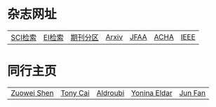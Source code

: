 # 杂志网址
<table>
<tr>
  <td> <a href="https://www.webofknowledge.com">SCI检索</a></td>
  <td><a href="http://www.engineeringvillage.com">EI检索</a></td>
  <td><a href="http://202.113.68.3/lib/Sub.html#!Module/Resource/Type/Show/ColumnId/f3813a70-3119-43a0-8528-7d1e476937e6/ItemId/8bd11b0a-927e-4739-a642-56e1274a97c6">期刊分区</a></td>
  <td><a href="https://arxiv.org/">Arxiv</a></td>
  <td><a href="https://www.springer.com/journal/41">JFAA</a></td>
  <td><a href="https://www.sciencedirect.com/journal/applied-and-computational-harmonic-analysis">ACHA</a> </td>
  <td><a href="http://ieeexplore.ieee.org/">IEEE</a></td>
</tr> 
</table>

# 同行主页
<table>
<tr>
  <td> <a href="https://blog.nus.edu.sg/matzuows/">Zuowei Shen</a></td>
  <td><a href="http://www-stat.wharton.upenn.edu/~tcai/"> Tony Cai</a></td>
  <td><a href="https://as.vanderbilt.edu/math/bio/?who=akram-aldroubi">Aldroubi</a></td>
  <td><a href="https://webee.technion.ac.il/Sites/People/YoninaEldar/index.php">Yonina Eldar</a></td>
  <td><a href="http://www.math.hkbu.edu.hk/~junfan/">Jun Fan</a></td>
</tr> 
</table>

